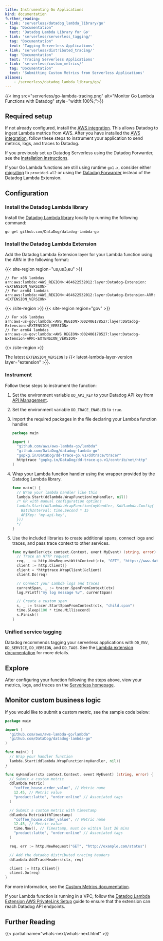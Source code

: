 ```yaml
---
title: Instrumenting Go Applications
kind: documentation
further_reading:
- link: 'serverless/datadog_lambda_library/go'
  tag: "Documentation"
  text: 'Datadog Lambda Library for Go'
- link: 'serverless/serverless_tagging/'
  tag: "Documentation"
  text: 'Tagging Serverless Applications'
- link: 'serverless/distributed_tracing/'
  tag: "Documentation"
  text: 'Tracing Serverless Applications'
- link: 'serverless/custom_metrics/'
  tag: "Documentation"
  text: 'Submitting Custom Metrics from Serverless Applications'
aliases:
    - /serverless/datadog_lambda_library/go/
---
```


{{< img src="serverless/go-lambda-tracing.png" alt="Monitor Go Lambda Functions with Datadog"  style="width:100%;">}}

## Required setup

If not already configured, install the [AWS integration][1]. This allows Datadog to ingest Lambda metrics from AWS. After you have installed the [AWS integration][1], follow these steps to instrument your application to send metrics, logs, and traces to Datadog.

If you previously set up Datadog Serverless using the Datadog Forwarder, see the [installation instructions][2].

If your Go Lambda functions are still using runtime `go1.x`, consider either [migrating][3] to `provided.al2` or using the [Datadog Forwarder][2] instead of the Datadog Lambda Extension.

## Configuration

### Install the Datadog Lambda library

Install the [Datadog Lambda library][4] locally by running the following command:

```
go get github.com/DataDog/datadog-lambda-go
```

### Install the Datadog Lambda Extension

Add the Datadog Lambda Extension layer for your Lambda function using the ARN in the following format:

{{< site-region region="us,us3,eu" >}}
```
// For x86 lambdas
arn:aws:lambda:<AWS_REGION>:464622532012:layer:Datadog-Extension:<EXTENSION_VERSION>
// For arm64 lambdas
arn:aws:lambda:<AWS_REGION>:464622532012:layer:Datadog-Extension-ARM:<EXTENSION_VERSION>
```
{{< /site-region >}}
{{< site-region region="gov" >}}
```
// For x86 lambdas
arn:aws-us-gov:lambda:<AWS_REGION>:002406178527:layer:Datadog-Extension:<EXTENSION_VERSION>
// For arm64 lambdas
arn:aws-us-gov:lambda:<AWS_REGION>:002406178527:layer:Datadog-Extension-ARM:<EXTENSION_VERSION>
```
{{< /site-region >}}

The latest `EXTENSION_VERSION` is {{< latest-lambda-layer-version layer="extension" >}}.

### Instrument

Follow these steps to instrument the function:

1. Set the environment variable `DD_API_KEY` to your Datadog API key from [API Management][5].
1. Set the environment variable `DD_TRACE_ENABLED` to `true`.
1. Import the required packages in the file declaring your Lambda function handler.

    ```go
    package main

    import (
      "github.com/aws/aws-lambda-go/lambda"
      "github.com/DataDog/datadog-lambda-go"
      "gopkg.in/DataDog/dd-trace-go.v1/ddtrace/tracer"
      httptrace "gopkg.in/DataDog/dd-trace-go.v1/contrib/net/http"
    )
    ```
1. Wrap your Lambda function handler using the wrapper provided by the Datadog Lambda library.

    ```go
    func main() {
      // Wrap your lambda handler like this
      lambda.Start(ddlambda.WrapFunction(myHandler, nil))
      /* OR with manual configuration options
      lambda.Start(ddlambda.WrapFunction(myHandler, &ddlambda.Config{
        BatchInterval: time.Second * 15
        APIKey: "my-api-key",
      }))
      */
    }
    ```
1. Use the included libraries to create additional spans, connect logs and traces, and pass trace context to other services.
    ```go
    func myHandler(ctx context.Context, event MyEvent) (string, error) {
      // Trace an HTTP request
      req, _ := http.NewRequestWithContext(ctx, "GET", "https://www.datadoghq.com", nil)
      client := http.Client{}
      client = *httptrace.WrapClient(&client)
      client.Do(req)

      // Connect your Lambda logs and traces
      currentSpan, _ := tracer.SpanFromContext(ctx)
      log.Printf("my log message %v", currentSpan)

      // Create a custom span
      s, _ := tracer.StartSpanFromContext(ctx, "child.span")
      time.Sleep(100 * time.Millisecond)
      s.Finish()
    }
    ```

### Unified service tagging

Datadog recommends tagging your serverless applications with `DD_ENV`, `DD_SERVICE`, `DD_VERSION`, and `DD_TAGS`. See the [Lambda extension documentation][10] for more details.

## Explore

After configuring your function following the steps above, view your metrics, logs, and traces on the [Serverless homepage][7].

## Monitor custom business logic

If you would like to submit a custom metric, see the sample code below:

```go
package main

import (
  "github.com/aws/aws-lambda-go/lambda"
  "github.com/DataDog/datadog-lambda-go"
)

func main() {
  // Wrap your handler function
  lambda.Start(ddlambda.WrapFunction(myHandler, nil))
}

func myHandler(ctx context.Context, event MyEvent) (string, error) {
  // Submit a custom metric
  ddlambda.Metric(
    "coffee_house.order_value", // Metric name
    12.45, // Metric value
    "product:latte", "order:online" // Associated tags
  )

  // Submit a custom metric with timestamp
  ddlambda.MetricWithTimestamp(
    "coffee_house.order_value", // Metric name
    12.45, // Metric value
    time.Now(), // Timestamp, must be within last 20 mins
    "product:latte", "order:online" // Associated tags
  )

  req, err := http.NewRequest("GET", "http://example.com/status")

  // Add the datadog distributed tracing headers
  ddlambda.AddTraceHeaders(ctx, req)

  client := http.Client{}
  client.Do(req)
}
```

For more information, see the [Custom Metrics documentation][8].

If your Lambda function is running in a VPC, follow the [Datadog Lambda Extension AWS PrivateLink Setup][9] guide to ensure that the extension can reach Datadog API endpoints.

## Further Reading

{{< partial name="whats-next/whats-next.html" >}}

[1]: /integrations/amazon_web_services/
[2]: /serverless/guide/datadog_forwarder_go
[3]: https://aws.amazon.com/blogs/compute/migrating-aws-lambda-functions-to-al2/
[4]: https://github.com/DataDog/datadog-lambda-go
[5]: https://app.datadoghq.com/organization-settings/api-keys
[6]: /getting_started/tagging/unified_service_tagging/#aws-lambda-functions
[7]: https://app.datadoghq.com/functions
[8]: /serverless/custom_metrics?tab=go
[9]: /serverless/guide/extension_private_link/
[10]: /serverless/libraries_integrations/extension/#tagging
